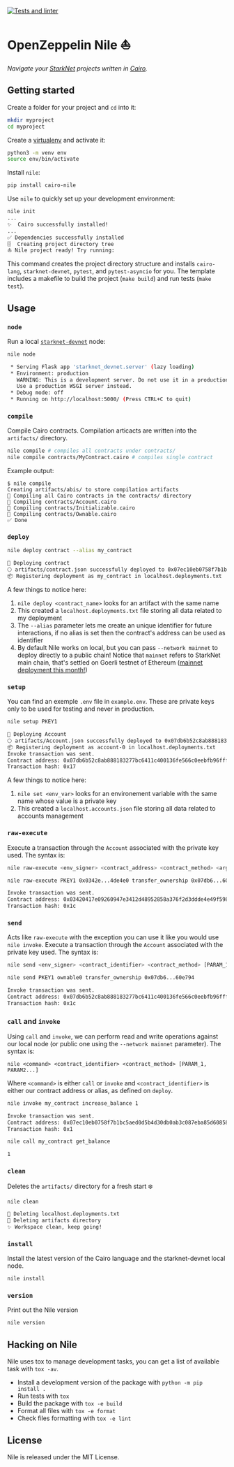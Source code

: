 [![Tests and linter](https://github.com/OpenZeppelin/nile/actions/workflows/ci.yml/badge.svg)](https://github.com/OpenZeppelin/nile/actions/workflows/ci.yml)
# OpenZeppelin Nile ⛵

_Navigate your [StarkNet](https://www.cairo-lang.org/docs/hello_starknet/index.html) projects written in [Cairo](https://cairo-lang.org)._

## Getting started

Create a folder for your project and `cd` into it:
```sh
mkdir myproject
cd myproject
```

Create a [virtualenv](https://docs.python.org/3/library/venv.html) and activate it:

```sh
python3 -m venv env
source env/bin/activate
```

Install `nile`:

```sh
pip install cairo-nile
```

Use `nile` to quickly set up your development environment:

```sh
nile init
...
✨  Cairo successfully installed!
...
✅ Dependencies successfully installed
🗄  Creating project directory tree
⛵️ Nile project ready! Try running:
```
This command creates the project directory structure and installs `cairo-lang`, `starknet-devnet`, `pytest`, and `pytest-asyncio` for you. The template includes a makefile to build the project (`make build`) and run tests (`make test`).

## Usage
### `node`

Run a local [`starknet-devnet`](https://github.com/Shard-Labs/starknet-devnet/) node:

```sh
nile node

 * Serving Flask app 'starknet_devnet.server' (lazy loading)
 * Environment: production
   WARNING: This is a development server. Do not use it in a production deployment.
   Use a production WSGI server instead.
 * Debug mode: off
 * Running on http://localhost:5000/ (Press CTRL+C to quit)
```

### `compile`

Compile Cairo contracts. Compilation articacts are written into the `artifacts/` directory.

```sh
nile compile # compiles all contracts under contracts/
nile compile contracts/MyContract.cairo # compiles single contract
```
Example output:
```
$ nile compile
Creating artifacts/abis/ to store compilation artifacts
🤖 Compiling all Cairo contracts in the contracts/ directory
🔨 Compiling contracts/Account.cairo
🔨 Compiling contracts/Initializable.cairo
🔨 Compiling contracts/Ownable.cairo
✅ Done
```

### `deploy`
```sh
nile deploy contract --alias my_contract

🚀 Deploying contract
🌕 artifacts/contract.json successfully deployed to 0x07ec10eb0758f7b1bc5aed0d5b4d30db0ab3c087eba85d60858be46c1a5e4680
📦 Registering deployment as my_contract in localhost.deployments.txt
```

A few things to notice here:

1. `nile deploy <contract_name>` looks for an artifact with the same name
2. This created a `localhost.deployments.txt` file storing all data related to my deployment
3. The `--alias` parameter lets me create an unique identifier for future interactions, if no alias is set then the contract's address can be used as identifier
4. By default Nile works on local, but you can pass `--network mainnet` to deploy directly to a public chain! Notice that `mainnet` refers to StarkNet main chain, that's settled on Goerli testnet of Ethereum ([mainnet deployment this month!](https://medium.com/starkware/starknet-alpha-is-coming-to-mainnet-b825829eaf32))

### `setup`
You can find an exemple `.env` file in `example.env`. These are private keys only to be used for testing and never in production.

```sh
nile setup PKEY1

🚀 Deploying Account
🌕 artifacts/Account.json successfully deployed to 0x07db6b52c8ab888183277bc6411c400136fe566c0eebfb96fffa559b2e60e794
📦 Registering deployment as account-0 in localhost.deployments.txt
Invoke transaction was sent.
Contract address: 0x07db6b52c8ab888183277bc6411c400136fe566c0eebfb96fffa559b2e60e794
Transaction hash: 0x17
```

A few things to notice here:

1. `nile set <env_var>` looks for an environement variable with the same name whose value is a private key
2. This created a `localhost.accounts.json` file storing all data related to accounts management

### `raw-execute`
Execute a transaction through the `Account` associated with the private key used. The syntax is:

```sh
nile raw-execute <env_signer> <contract_address> <contract_method> <args>
```

```sh
nile raw-execute PKEY1 0x0342e...4de4e0 transfer_ownership 0x07db6...60e794

Invoke transaction was sent.
Contract address: 0x03420417e09260947e3412d48952858a376f2d3ddde4e49f5981a2e41f4de4e0
Transaction hash: 0x1c
```

### `send`
Acts like `raw-execute` with the exception you can use it like you would use `nile invoke`.
Execute a transaction through the `Account` associated with the private key used. The syntax is:

```sh
nile send <env_signer> <contract_identifier> <contract_method> [PARAM_1, PARAM2...]
```

```sh
nile send PKEY1 ownable0 transfer_ownership 0x07db6...60e794

Invoke transaction was sent.
Contract address: 0x07db6b52c8ab888183277bc6411c400136fe566c0eebfb96fffa559b2e60e794
Transaction hash: 0x1c
```

### `call` and `invoke`
Using `call` and `invoke`, we can perform read and write operations against our local node (or public one using the `--network mainnet` parameter). The syntax is:

```
nile <command> <contract_identifier> <contract_method> [PARAM_1, PARAM2...]
```

Where `<command>` is either `call` or `invoke` and `<contract_identifier>` is either our contract address or alias, as defined on `deploy`.

```sh
nile invoke my_contract increase_balance 1

Invoke transaction was sent.
Contract address: 0x07ec10eb0758f7b1bc5aed0d5b4d30db0ab3c087eba85d60858be46c1a5e4680
Transaction hash: 0x1
```

```sh
nile call my_contract get_balance

1
```

### `clean`
Deletes the `artifacts/` directory for a fresh start ❄️

```sh
nile clean

🚮 Deleting localhost.deployments.txt
🚮 Deleting artifacts directory
✨ Workspace clean, keep going!
```

### `install`
Install the latest version of the Cairo language and the starknet-devnet local node.

```sh
nile install
```

### `version`
Print out the Nile version

```sh
nile version
```

## Hacking on Nile

Nile uses tox to manage development tasks, you can get a list of
available task with `tox -av`.

 * Install a development version of the package with `python -m pip install .`
 * Run tests with `tox`
 * Build the package with `tox -e build`
 * Format all files with `tox -e format`
 * Check files formatting with `tox -e lint`


## License
Nile is released under the MIT License.
